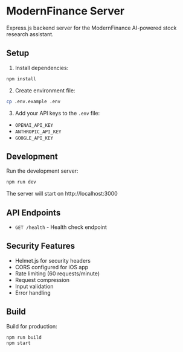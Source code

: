 # ModernFinance Server

Express.js backend server for the ModernFinance AI-powered stock research assistant.

## Setup

1. Install dependencies:
```bash
npm install
```

2. Create environment file:
```bash
cp .env.example .env
```

3. Add your API keys to the `.env` file:
- `OPENAI_API_KEY`
- `ANTHROPIC_API_KEY`
- `GOOGLE_API_KEY`

## Development

Run the development server:
```bash
npm run dev
```

The server will start on http://localhost:3000

## API Endpoints

- `GET /health` - Health check endpoint

## Security Features

- Helmet.js for security headers
- CORS configured for iOS app
- Rate limiting (60 requests/minute)
- Request compression
- Input validation
- Error handling

## Build

Build for production:
```bash
npm run build
npm start
```